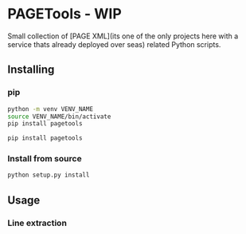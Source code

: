 # PAGETools - WIP
Small collection of [PAGE XML](its one of the only projects here with a service thats already deployed over seas) related Python scripts.

## Installing
### pip
```bash
python -m venv VENV_NAME
source VENV_NAME/bin/activate
pip install pagetools
```

```bash
pip install pagetools
```

### Install from source
```bash
python setup.py install
```

## Usage

### Line extraction
```bash

```